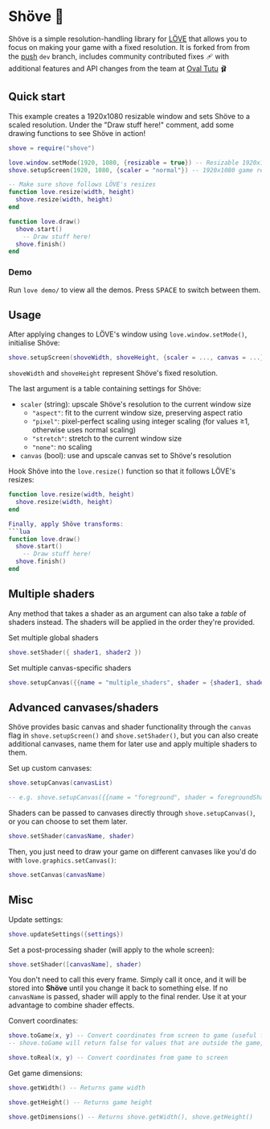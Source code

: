 # Shöve 📐
Shöve is a simple resolution-handling library for [LÖVE](https://love2d.org/) that allows you to focus on making your game with a fixed resolution.
It is forked from from the [push](https://github.com/Ulydev/push) `dev` branch, includes community contributed fixes 🩹 with additional features and API changes from the team at [Oval Tutu](https://oval-tutu.com) 🩰

## Quick start

This example creates a 1920x1080 resizable window and sets Shöve to a scaled resolution.
Under the "Draw stuff here!" comment, add some drawing functions to see Shöve in action!
```lua
shove = require("shove")

love.window.setMode(1920, 1080, {resizable = true}) -- Resizable 1920x1080 window
shove.setupScreen(1920, 1080, {scaler = "normal"}) -- 1920x1080 game resolution, scaled

-- Make sure shove follows LÖVE's resizes
function love.resize(width, height)
  shove.resize(width, height)
end

function love.draw()
  shove.start()
    -- Draw stuff here!
  shove.finish()
end
```

### Demo

Run `love demo/` to view all the demos.
Press <kbd>SPACE</kbd> to switch between them.

## Usage

After applying changes to LÖVE's window using `love.window.setMode()`, initialise Shöve:
```lua
shove.setupScreen(shoveWidth, shoveHeight, {scaler = ..., canvas = ...})
```
`shoveWidth` and `shoveHeight` represent Shöve's fixed resolution.

The last argument is a table containing settings for Shöve:
* `scaler` (string): upscale Shöve's resolution to the current window size
  * `"aspect"`: fit to the current window size, preserving aspect ratio
  * `"pixel"`: pixel-perfect scaling using integer scaling (for values ≥1, otherwise uses normal scaling)
  * `"stretch"`: stretch to the current window size
  * `"none"`: no scaling
* `canvas` (bool): use and upscale canvas set to Shöve's resolution

Hook Shöve into the `love.resize()` function so that it follows LÖVE's resizes:
```lua
function love.resize(width, height)
  shove.resize(width, height)
end

Finally, apply Shöve transforms:
```lua
function love.draw()
  shove.start()
    -- Draw stuff here!
  shove.finish()
end
```

## Multiple shaders

Any method that takes a shader as an argument can also take a *table* of shaders instead.
The shaders will be applied in the order they're provided.

Set multiple global shaders
```lua
shove.setShader({ shader1, shader2 })
```

Set multiple canvas-specific shaders
```lua
shove.setupCanvas({{name = "multiple_shaders", shader = {shader1, shader2}}})
```

## Advanced canvases/shaders
Shöve provides basic canvas and shader functionality through the `canvas` flag in `shove.setupScreen()` and `shove.setShader()`, but you can also create additional canvases, name them for later use and apply multiple shaders to them.

Set up custom canvases:
```lua
shove.setupCanvas(canvasList)

-- e.g. shove.setupCanvas({{name = "foreground", shader = foregroundShader}, {name = "background"}})
```

Shaders can be passed to canvases directly through `shove.setupCanvas()`, or you can choose to set them later.
```lua
shove.setShader(canvasName, shader)
```

Then, you just need to draw your game on different canvases like you'd do with `love.graphics.setCanvas()`:
```lua
shove.setCanvas(canvasName)
```

## Misc
Update settings:
```lua
shove.updateSettings({settings})
```

Set a post-processing shader (will apply to the whole screen):
```lua
shove.setShader([canvasName], shader)
```
You don't need to call this every frame.
Simply call it once, and it will be stored into **Shöve** until you change it back to something else.
If no `canvasName` is passed, shader will apply to the final render. Use it at your advantage to combine shader effects.

Convert coordinates:
```lua
shove.toGame(x, y) -- Convert coordinates from screen to game (useful for mouse position)
-- shove.toGame will return false for values that are outside the game, be sure to check that before using them!

shove.toReal(x, y) -- Convert coordinates from game to screen
```

Get game dimensions:
```lua
shove.getWidth() -- Returns game width

shove.getHeight() -- Returns game height

shove.getDimensions() -- Returns shove.getWidth(), shove.getHeight()
```
